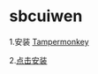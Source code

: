 # sbcuiwen
1.安装 [Tampermonkey](https://chrome.google.com/webstore/detail/dhdgffkkebhmkfjojejmpbldmpobfkfo)

2.[点击安装](https://greasyfork.org/zh-CN/scripts/34512-sbcuiwen)
